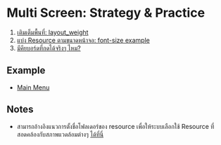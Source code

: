 
# Multi Screen: Strategy & Practice

1. [เติมเต็มพื้นที่: layout_weight](fill-them-in.md) 
2. [แบ่ง Resource ตามขนาดหน้าจอ: font-size example](font-size-for-screen.md)
3. [มีคียบอร์ดที่กดได้จริงๆ ไหม?](check-physical-keyboard.md)

## Example

- [Main Menu](responsive-example.md)

## Notes

- สามารถอ้างอิงแนวการตั้งชื่อโฟลเดอร์ของ resource เพื่อให้ระบบเลือกใช้ Resource ที่สอดคล้องกับสภาพแวดล้อมต่างๆ [ได้ที่นี่](https://developer.android.com/guide/topics/resources/providing-resources.html)